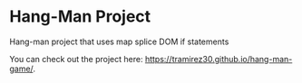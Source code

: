 # Hang-Man Project

Hang-man project that uses map splice DOM if statements

You can check out the project here: 
https://tramirez30.github.io/hang-man-game/.